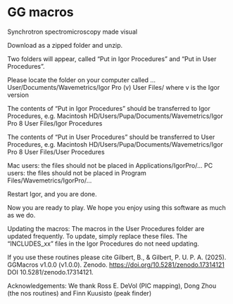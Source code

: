 # GG macros
Synchrotron spectromicroscopy made visual

Download as a zipped folder and unzip.

Two folders will appear, called “Put in Igor Procedures” and “Put in User Procedures”. 

Please locate the folder on your computer called 
… User/Documents/Wavemetrics/Igor Pro (v) User Files/
where v is the Igor version 

The contents of “Put in Igor Procedures” should be transferred to Igor Procedures, e.g.
Macintosh HD/Users/Pupa/Documents/Wavemetrics/Igor Pro 8 User Files/Igor Procedures

The contents of “Put in User Procedures” should be transferred to User Procedures, e.g.
Macintosh HD/Users/Pupa/Documents/Wavemetrics/Igor Pro 8 User Files/User Procedures

Mac users: the files should not be placed in Applications/IgorPro/… 
PC users: the files should not be placed in Program Files/Wavemetrics/IgorPro/… 

Restart Igor, and you are done.

Now you are ready to play. We hope you enjoy using this software as much as we do.

Updating the macros:
The macros in the User Procedures folder are updated frequently. To update, simply replace these files. The “INCLUDES_xx” files in the Igor Procedures do not need updating.

If you use these routines please cite
Gilbert, B., & Gilbert, P. U. P. A. (2025). GGMacros v1.0.0 (v1.0.0). 
Zenodo. https://doi.org/10.5281/zenodo.17314121
DOI 10.5281/zenodo.17314121. 

Acknowledgements: We thank Ross E. DeVol (PIC mapping), Dong Zhou (the nos routines) and Finn Kuusisto (peak finder)
